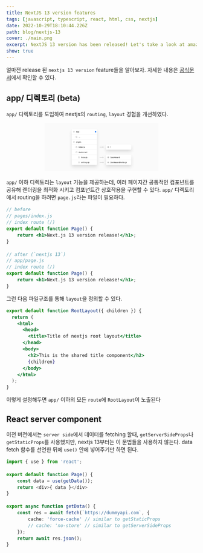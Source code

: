 ```yaml
---
title: NextJS 13 version features
tags: [javascript, typescript, react, html, css, nextjs]
date: 2022-10-29T18:10:44.226Z
path: blog/nextjs-13
cover: ./main.png
excerpt: NextJS 13 version has been released! Let's take a look at amazing features of them
show: true
---
```


얼마전 release 된 `nextjs 13 version` feature들을 알아보자. 자세한 내용은 <a href='https://nextjs.org/blog/next-13'>공식문서</a>에서 확인할 수 있다.

## app/ 디렉토리 (beta)
`app/` 디렉토리를 도입하여 nextjs의 `routing`, `layout` 경험을 개선하였다.
<div style="width: 60%;margin-bottom: 15px; margin-left:auto; margin-right: auto;">
  <img src="./appdirectory.png"/>
</div>

`app/` 이하 디렉토리는 `layout` 기능을 제공하는데, 여러 페이지간 공통적인 컴포넌트를 공유해 렌더링을 최적화 시키고 컴포넌트간 상호작용을 구현할 수 있다.  `app/` 디렉토리에서 routing을 하려면 `page.js`라는 파일이 필요하다.


```jsx
// before
// pages/index.js
// index route (/)
export default function Page() {
    return <h1>Next.js 13 version release!</h1>;
}

// after (`nextjs 13`)
// app/page.js
// index route (/)
export default function Page() {
    return <h1>Next.js 13 version release!</h1>;
}
```

그런 다음 파일구조를 통해 `layout`을 정의할 수 있다. 

```jsx
export default function RootLayout({ children }) {
  return (
    <html>
      <head>
        <title>Title of nextjs root layout</title>
      </head>
      <body>
        <h2>This is the shared title component</h2>
        {children}
      </body>
    </html>
  );
}
```
이렇게 설정해두면 `app/` 이하의 모든 `route`에 `RootLayout`이 노출된다

## React server component
이전 버전에서는 `server side`에서 데이터를 fetching 할때, `getServerSideProps`나 `getStaticProps`를 사용했지만, nextjs 13부터는 이 문법들을 사용하지 않는다. data fetch 함수를 선언한 뒤에 `use()` 안에 넣어주기만 하면 된다.
```typescript jsx
import { use } from 'react';

export default function Page() {
    const data = use(getData());
    return <div>{ data }</div>
}

export async function getData() {
    const res = await fetch(`https://dummyapi.com`, {
        cache: 'force-cache' // similar to getStaticProps
        // cache: 'no-store' // similar to getServerSideProps
    });
    return await res.json();
}
```


